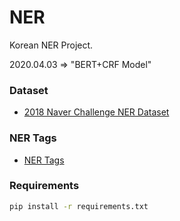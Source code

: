 # NER
Korean NER Project.

2020.04.03 => "BERT+CRF Model"

### Dataset
- [2018 Naver Challenge NER Dataset](https://github.com/naver/nlp-challenge)

### NER Tags
- [NER Tags](https://air.changwon.ac.kr/?page_id=10)

### Requirements
```bash
pip install -r requirements.txt
```
